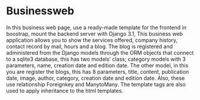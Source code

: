 # Businessweb

In this business web page, use a ready-made template for the frontend in boostrap, mount the backend server with Django 3.1, This business web application allows you to show the services offered, company history, contact record by mail, hours and a blog. The blog is registered and administered from the Django models through the ORM objects that connect to a sqlite3 database, this has two models’ class; category models with 3 parameters, name, creation date and edition date. The other model, in this you are register the blogs, this has 8 parameters, title, content, publication date, image, author, category, creation date and edition date. Also, these use relationship Foreignkey and ManytoMany. The template tags are also used to apply inheritance to the html templates.
